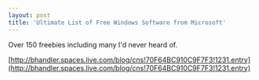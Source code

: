 ```yaml
---
layout: post
title: 'Ultimate List of Free Windows Software from Microsoft'
---
```

Over 150 freebies including many I'd never heard of.

[http://bhandler.spaces.live.com/blog/cns!70F64BC910C9F7F3!1231.entry](http://bhandler.spaces.live.com/blog/cns!70F64BC910C9F7F3!1231.entry)
